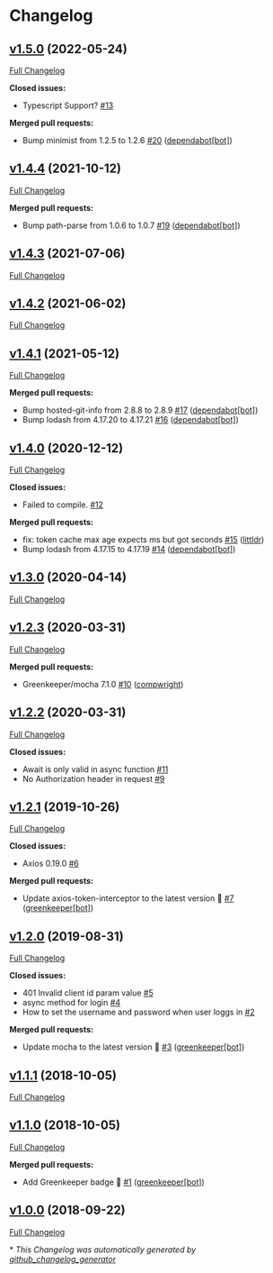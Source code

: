 # Changelog

## [v1.5.0](https://github.com/compwright/axios-oauth-client/tree/v1.5.0) (2022-05-24)

[Full Changelog](https://github.com/compwright/axios-oauth-client/compare/v1.4.4...v1.5.0)

**Closed issues:**

- Typescript Support? [\#13](https://github.com/compwright/axios-oauth-client/issues/13)

**Merged pull requests:**

- Bump minimist from 1.2.5 to 1.2.6 [\#20](https://github.com/compwright/axios-oauth-client/pull/20) ([dependabot[bot]](https://github.com/apps/dependabot))

## [v1.4.4](https://github.com/compwright/axios-oauth-client/tree/v1.4.4) (2021-10-12)

[Full Changelog](https://github.com/compwright/axios-oauth-client/compare/v1.4.3...v1.4.4)

**Merged pull requests:**

- Bump path-parse from 1.0.6 to 1.0.7 [\#19](https://github.com/compwright/axios-oauth-client/pull/19) ([dependabot[bot]](https://github.com/apps/dependabot))

## [v1.4.3](https://github.com/compwright/axios-oauth-client/tree/v1.4.3) (2021-07-06)

[Full Changelog](https://github.com/compwright/axios-oauth-client/compare/v1.4.2...v1.4.3)

## [v1.4.2](https://github.com/compwright/axios-oauth-client/tree/v1.4.2) (2021-06-02)

[Full Changelog](https://github.com/compwright/axios-oauth-client/compare/v1.4.1...v1.4.2)

## [v1.4.1](https://github.com/compwright/axios-oauth-client/tree/v1.4.1) (2021-05-12)

[Full Changelog](https://github.com/compwright/axios-oauth-client/compare/v1.4.0...v1.4.1)

**Merged pull requests:**

- Bump hosted-git-info from 2.8.8 to 2.8.9 [\#17](https://github.com/compwright/axios-oauth-client/pull/17) ([dependabot[bot]](https://github.com/apps/dependabot))
- Bump lodash from 4.17.20 to 4.17.21 [\#16](https://github.com/compwright/axios-oauth-client/pull/16) ([dependabot[bot]](https://github.com/apps/dependabot))

## [v1.4.0](https://github.com/compwright/axios-oauth-client/tree/v1.4.0) (2020-12-12)

[Full Changelog](https://github.com/compwright/axios-oauth-client/compare/v1.3.0...v1.4.0)

**Closed issues:**

- Failed to compile. [\#12](https://github.com/compwright/axios-oauth-client/issues/12)

**Merged pull requests:**

- fix: token cache max age expects ms but got seconds [\#15](https://github.com/compwright/axios-oauth-client/pull/15) ([littldr](https://github.com/littldr))
- Bump lodash from 4.17.15 to 4.17.19 [\#14](https://github.com/compwright/axios-oauth-client/pull/14) ([dependabot[bot]](https://github.com/apps/dependabot))

## [v1.3.0](https://github.com/compwright/axios-oauth-client/tree/v1.3.0) (2020-04-14)

[Full Changelog](https://github.com/compwright/axios-oauth-client/compare/v1.2.3...v1.3.0)

## [v1.2.3](https://github.com/compwright/axios-oauth-client/tree/v1.2.3) (2020-03-31)

[Full Changelog](https://github.com/compwright/axios-oauth-client/compare/v1.2.2...v1.2.3)

**Merged pull requests:**

- Greenkeeper/mocha 7.1.0 [\#10](https://github.com/compwright/axios-oauth-client/pull/10) ([compwright](https://github.com/compwright))

## [v1.2.2](https://github.com/compwright/axios-oauth-client/tree/v1.2.2) (2020-03-31)

[Full Changelog](https://github.com/compwright/axios-oauth-client/compare/v1.2.1...v1.2.2)

**Closed issues:**

- Await is only valid in async function [\#11](https://github.com/compwright/axios-oauth-client/issues/11)
- No Authorization header in request [\#9](https://github.com/compwright/axios-oauth-client/issues/9)

## [v1.2.1](https://github.com/compwright/axios-oauth-client/tree/v1.2.1) (2019-10-26)

[Full Changelog](https://github.com/compwright/axios-oauth-client/compare/v1.2.0...v1.2.1)

**Closed issues:**

- Axios 0.19.0 [\#6](https://github.com/compwright/axios-oauth-client/issues/6)

**Merged pull requests:**

- Update axios-token-interceptor to the latest version 🚀 [\#7](https://github.com/compwright/axios-oauth-client/pull/7) ([greenkeeper[bot]](https://github.com/apps/greenkeeper))

## [v1.2.0](https://github.com/compwright/axios-oauth-client/tree/v1.2.0) (2019-08-31)

[Full Changelog](https://github.com/compwright/axios-oauth-client/compare/v1.1.1...v1.2.0)

**Closed issues:**

- 401 Invalid client id param value [\#5](https://github.com/compwright/axios-oauth-client/issues/5)
- async method for login [\#4](https://github.com/compwright/axios-oauth-client/issues/4)
- How to set the username and password when user loggs in [\#2](https://github.com/compwright/axios-oauth-client/issues/2)

**Merged pull requests:**

- Update mocha to the latest version 🚀 [\#3](https://github.com/compwright/axios-oauth-client/pull/3) ([greenkeeper[bot]](https://github.com/apps/greenkeeper))

## [v1.1.1](https://github.com/compwright/axios-oauth-client/tree/v1.1.1) (2018-10-05)

[Full Changelog](https://github.com/compwright/axios-oauth-client/compare/v1.1.0...v1.1.1)

## [v1.1.0](https://github.com/compwright/axios-oauth-client/tree/v1.1.0) (2018-10-05)

[Full Changelog](https://github.com/compwright/axios-oauth-client/compare/v1.0.0...v1.1.0)

**Merged pull requests:**

- Add Greenkeeper badge 🌴 [\#1](https://github.com/compwright/axios-oauth-client/pull/1) ([greenkeeper[bot]](https://github.com/apps/greenkeeper))

## [v1.0.0](https://github.com/compwright/axios-oauth-client/tree/v1.0.0) (2018-09-22)

[Full Changelog](https://github.com/compwright/axios-oauth-client/compare/c411f7d0cd6ae5862d1f9b7565f2007711ea8957...v1.0.0)



\* *This Changelog was automatically generated by [github_changelog_generator](https://github.com/github-changelog-generator/github-changelog-generator)*
